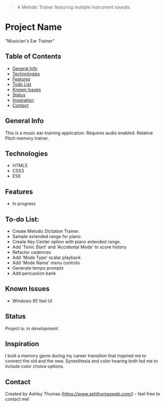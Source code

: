 > A Melodic Trainer featuring multiple instrument sounds.

# Project Name
"Musician's Ear Trainer"

## Table of Contents
* [General Info](#general-info)
* [Technologies](#technologies)
* [Features](#features)
* [Todo List](#todo-list)
* [Known Issues](#known-issues)
* [Status](#status)
* [Inspiration](#inspiration)
* [Contact](#contact)

## General Info
This is a music ear-training application. Requires audio enabled. Relative Pitch memory trainer.

## Technologies
* HTML5
* CSS3
* ES6

## Features
* In progress

## To-do List:
* Create Melodic Dictation Trainer.
* Sample extended range for piano.
* Create Key Center option with piano extended range.
* Add 'Tonic Start' and 'Accidental Mode' to score history
* Refactor cadences
* Add 'Mode Type' scalar playback
* Add 'Mode Name' menu controls
* Generate tempo prompts
* Add percussion bank

## Known Issues
* Windows 95 feel UI

## Status
Project is: _in development_.

## Inspiration
I built a memory game during my career transition that inspired me to connect the old and the new. Synesthesia and color hearing both led me to include color choice options. 

## Contact
Created by Ashley Thomas (https://www.ashthomasweb.com/) - feel free to contact me!